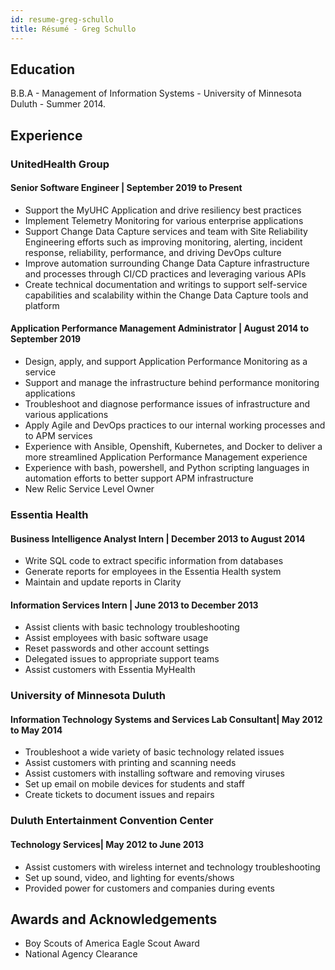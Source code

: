 ```yaml
---
id: resume-greg-schullo
title: Résumé - Greg Schullo
---
```


## Education

B.B.A - Management of Information Systems - University of Minnesota Duluth - Summer 2014.  

## Experience

### UnitedHealth Group

#### Senior Software Engineer | September 2019 to Present

- Support the MyUHC Application and drive resiliency best practices
- Implement Telemetry Monitoring for various enterprise applications
- Support Change Data Capture services and team with Site Reliability Engineering efforts such as improving monitoring, alerting, incident response, reliability, performance, and driving DevOps culture
- Improve automation surrounding Change Data Capture infrastructure and processes through CI/CD practices and leveraging various APIs
- Create technical documentation and writings to support self-service capabilities and scalability within the Change Data Capture tools and platform

#### Application Performance Management Administrator | August 2014 to September 2019  

- Design, apply, and support Application Performance Monitoring as a service
- Support and manage the infrastructure behind performance monitoring applications
- Troubleshoot and diagnose performance issues of infrastructure and various applications
- Apply Agile and DevOps practices to our internal working processes and to APM services
- Experience with Ansible, Openshift, Kubernetes, and Docker to deliver a more streamlined Application Performance Management experience
- Experience with bash, powershell, and Python scripting languages in automation efforts to better support APM infrastructure
- New Relic Service Level Owner

### Essentia Health

#### Business Intelligence Analyst Intern | December 2013 to August 2014

- Write SQL code to extract specific information from databases
- Generate reports for employees in the Essentia Health system
- Maintain and update reports in Clarity

#### Information Services Intern | June 2013 to December 2013

- Assist clients with basic technology troubleshooting 
- Assist employees with basic software usage
- Reset passwords and other account settings
- Delegated issues to appropriate support teams
- Assist customers with Essentia MyHealth

### University of Minnesota Duluth

#### Information Technology Systems and Services Lab Consultant| May 2012 to May 2014  

- Troubleshoot a wide variety of basic technology related issues
- Assist customers with printing and scanning needs
- Assist customers with installing software and removing viruses
- Set up email on mobile devices for students and staff
- Create tickets to document issues and repairs

### Duluth Entertainment Convention Center

#### Technology Services| May 2012 to June 2013

- Assist customers with wireless internet and technology troubleshooting
- Set up sound, video, and lighting for events/shows
- Provided power for customers and companies during events

## Awards and Acknowledgements

- Boy Scouts of America Eagle Scout Award
- National Agency Clearance
